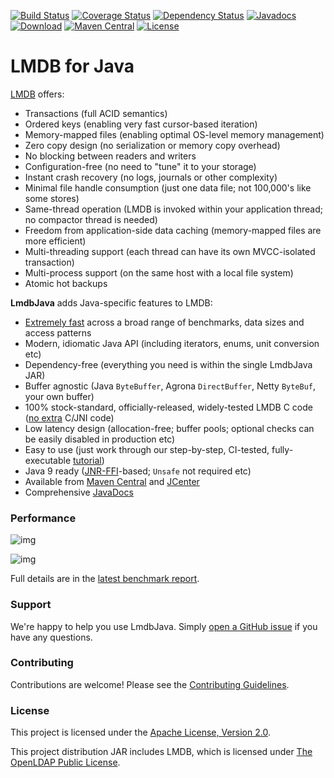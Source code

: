[![Build Status](https://travis-ci.org/lmdbjava/lmdbjava.svg?branch=master)](https://travis-ci.org/lmdbjava/lmdbjava)
[![Coverage Status](https://coveralls.io/repos/github/lmdbjava/lmdbjava/badge.svg?branch=master)](https://coveralls.io/github/lmdbjava/lmdbjava?branch=master)
[![Dependency Status](https://www.versioneye.com/user/projects/57552e137757a00041b3a6f4/badge.svg?style=flat)](https://www.versioneye.com/user/projects/57552e137757a00041b3a6f4)
[![Javadocs](http://www.javadoc.io/badge/org.lmdbjava/lmdbjava.svg?color=blue)](http://www.javadoc.io/doc/org.lmdbjava/lmdbjava)
[![Download](https://api.bintray.com/packages/lmdbjava/maven/org.lmdbjava:lmdbjava/images/download.svg)](https://bintray.com/lmdbjava/maven/org.lmdbjava:lmdbjava/_latestVersion)
[![Maven Central](https://img.shields.io/maven-central/v/org.lmdbjava/lmdbjava.svg?maxAge=3600)](http://search.maven.org/#search%7Cga%7C1%7Cg%3A%22org.lmdbjava%22%20AND%20a%3A%22lmdbjava%22)
[![License](https://img.shields.io/hexpm/l/plug.svg?maxAge=2592000)](http://www.apache.org/licenses/LICENSE-2.0.txt)

# LMDB for Java

[LMDB](http://symas.com/mdb/) offers:

* Transactions (full ACID semantics)
* Ordered keys (enabling very fast cursor-based iteration)
* Memory-mapped files (enabling optimal OS-level memory management)
* Zero copy design (no serialization or memory copy overhead)
* No blocking between readers and writers
* Configuration-free (no need to "tune" it to your storage)
* Instant crash recovery (no logs, journals or other complexity)
* Minimal file handle consumption (just one data file; not 100,000's like some stores)
* Same-thread operation (LMDB is invoked within your application thread; no compactor thread is needed)
* Freedom from application-side data caching (memory-mapped files are more efficient)
* Multi-threading support (each thread can have its own MVCC-isolated transaction)
* Multi-process support (on the same host with a local file system)
* Atomic hot backups

**LmdbJava** adds Java-specific features to LMDB:

* [Extremely fast](https://github.com/lmdbjava/benchmarks/blob/master/results/20160710/README.md) across a broad range of benchmarks, data sizes and access patterns
* Modern, idiomatic Java API (including iterators, enums, unit conversion etc)
* Dependency-free (everything you need is within the single LmdbJava JAR)
* Buffer agnostic (Java `ByteBuffer`, Agrona `DirectBuffer`, Netty `ByteBuf`, your own buffer)
* 100% stock-standard, officially-released, widely-tested LMDB C code ([no extra](https://github.com/lmdbjava/native) C/JNI code)
* Low latency design (allocation-free; buffer pools; optional checks can be easily disabled in production etc)
* Easy to use (just work through our step-by-step, CI-tested, fully-executable [tutorial](https://github.com/lmdbjava/lmdbjava/tree/master/src/test/java/org/lmdbjava/TutorialTest.java))
* Java 9 ready ([JNR-FFI](https://github.com/jnr/jnr-ffi)-based; `Unsafe` not required etc)
* Available from [Maven Central](http://search.maven.org/#search%7Cga%7C1%7Cg%3A%22org.lmdbjava%22%20AND%20a%3A%22lmdbjava%22) and [JCenter](https://bintray.com/lmdbjava/maven/org.lmdbjava:lmdbjava/_latestVersion)
* Comprehensive [JavaDocs](http://www.javadoc.io/doc/org.lmdbjava/lmdbjava)

### Performance

![img](https://raw.githubusercontent.com/lmdbjava/benchmarks/master/results/20160710/4-intKey-seq-summary.png)

![img](https://raw.githubusercontent.com/lmdbjava/benchmarks/master/results/20160710/4-intKey-rnd-summary.png)

Full details are in the [latest benchmark report](https://github.com/lmdbjava/benchmarks/blob/master/results/20160710/README.md).

### Support

We're happy to help you use LmdbJava. Simply
[open a GitHub issue](https://github.com/lmdbjava/lmdbjava/issues) if you have
any questions.

### Contributing

Contributions are welcome! Please see the [Contributing Guidelines](CONTRIBUTING.md).

### License

This project is licensed under the
[Apache License, Version 2.0](http://www.apache.org/licenses/LICENSE-2.0.html).

This project distribution JAR includes LMDB, which is licensed under
[The OpenLDAP Public License](http://www.openldap.org/software/release/license.html).
